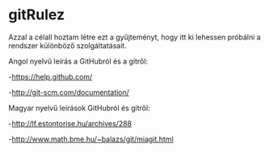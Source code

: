 # gitRulez

Azzal a célall hoztam létre ezt a gyűjteményt, hogy itt ki lehessen próbálni a rendszer különböző szolgáltatásait.

Angol nyelvű leírás a GitHubról és a gitről:

-https://help.github.com/

-http://git-scm.com/documentation/ 

Magyar nyelvű leírások GitHubról és gitről:

-http://lf.estontorise.hu/archives/288

-http://www.math.bme.hu/~balazs/git/miagit.html
